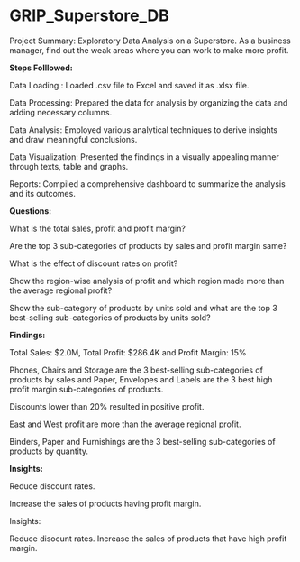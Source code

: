 # GRIP_Superstore_DB

Project Summary: Exploratory Data Analysis on a Superstore. As a business manager, find out the weak areas where you can work to make more profit.

**Steps Folllowed:**

Data Loading : Loaded .csv file to Excel and saved it as .xlsx file.

Data Processing: Prepared the data for analysis by organizing the data and adding necessary columns.

Data Analysis: Employed various analytical techniques to derive insights and draw meaningful conclusions.

Data Visualization: Presented the findings in a visually appealing manner through texts, table and graphs.

Reports: Compiled a comprehensive dashboard to summarize the analysis and its outcomes.

**Questions:**

What is the total sales, profit and profit margin?

Are the top 3 sub-categories of products by sales and profit margin same?

What is the effect of discount rates on profit?

Show the region-wise analysis of profit and which region made more than the average regional profit?

Show the sub-category of products by units sold and what are the top 3 best-selling sub-categories of products by units sold?

**Findings:**

Total Sales: $2.0M, Total Profit: $286.4K and Profit Margin: 15%

Phones, Chairs and Storage are the 3 best-selling sub-categories of products by sales and Paper, Envelopes and Labels are the 3 best high profit margin sub-categories of products.

Discounts lower than 20% resulted in positive profit.

East and West profit are more than the average regional profit.

Binders, Paper and Furnishings are the 3 best-selling sub-categories of products by quantity.

**Insights:**

Reduce discount rates.

Increase the sales of products having profit margin.













Insights:

Reduce disocunt rates.
Increase the sales of products that have high profit margin.


